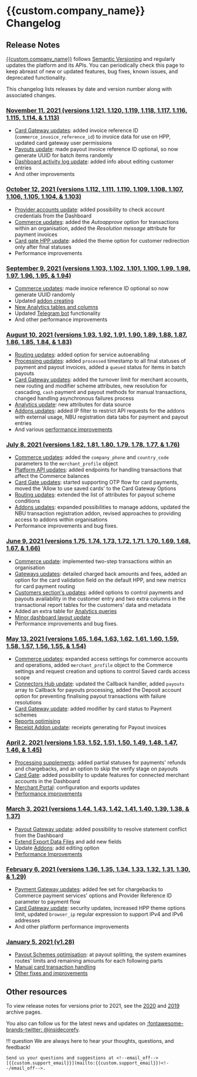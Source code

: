 # {{custom.company_name}} Changelog

## Release Notes

[{{custom.company_name}}]({{custom.website_url}}) follows [Semantic Versioning](https://semver.org/) and regularly updates the platform and its APIs. You can periodically check this page to keep abreast of new or updated features, bug fixes, known issues, and deprecated functionality.

This changelog lists releases by date and version number along with associated changes.

### [November 11, 2021 (versions 1.121, 1.120, 1.119, 1.118, 1.117, 1.116, 1.115, 1.114, & 1.113)](v1.113-1.121/)

* [Card Gateway updates](v1.113-1.121/#card-gateway-updates): added invoice reference ID (`commerce_invoice_reference_id`) to invoice data for use on HPP, updated card gateway user permissions
* [Payouts update](v1.113-1.121/#payouts-update):  made payout invoice reference ID optional, so now generate UUID for batch items randomly
* [Dashboard activity log update](v1.113-1.121/#activity-log-update): added info about editing customer entries
* And other improvements

### [October 12, 2021 (versions 1.112, 1.111, 1.110, 1.109, 1.108, 1.107, 1.106, 1.105, 1.104, & 1.103)](v1.103-1.112/)

* [Provider accounts update](v1.103-1.112/#provider-accounts-update): added possibility to check account credentials from the Dashboard
* [Commerce updates](v1.103-1.112/#commerce-updates): added the *Autoapprove* option for transactions  within an organisation, added the *Resolution message* attribute for payment invoices
* [Card gate HPP update](v1.103-1.112/#card-gate-hpp-update): added the theme option for customer redirection only after final statuses
* Performance improvements

### [September 9, 2021 (versions 1.103, 1.102, 1.101, 1.100, 1.99, 1.98, 1.97, 1.96, 1.95, & 1.94)](v1.94-1.103/)

* [Commerce updates](v1.94-1.103/#commerce-updates): made invoice reference ID optional so now generate UUID randomly
* Updated [addon creating](v1.94-1.103/#addon-updates)
* [New Analytics tables and columns](v1.94-1.103/#new-analytics-tables)
* Updated [Telegram bot](v1.94-1.103/#telegram-bot) functionality
* And other performance improvements

### [August 10, 2021 (versions 1.93, 1.92, 1.91, 1.90, 1.89, 1.88, 1.87, 1.86, 1.85, 1.84, & 1.83)](v1.83-1.93/)

* [Routing updates](v1.83-1.93/#routing-updates): added option for service autoenabling
* [Processing updates](v1.83-1.93/#processing-updates): added `processed` timestamp to all final statuses of payment and payout invoices, added a `queued` status for items in batch payouts
* [Card Gateway updates](v1.83-1.93/#card-gateway-updates): added the turnover limit for merchant accounts, new routing and modifier scheme attributes, new resolution for cascading, `cash` payment and payout methods for manual transactions, changed handling asynchronous failures process
* [Analytics update](v1.83-1.93/#analytics-update): new attributes for data source
* [Addons updates](v1.83-1.93/#addons-updates): added IP filter to restrict API requests for the addons with external usage, NBU registration data tabs for payment and payout entries
* And various [performance improvements](v1.83-1.93/#performance-improvements)

### [July 8, 2021 (versions 1.82, 1.81, 1.80, 1.79, 1.78, 1.77, & 1.76)](v1.76-1.82/)

* [Commerce updates](v1.76-1.82/#commerce-updates): added the `company_phone` and `country_code` parameters to the `merchant_profile` object
* [Platform API updates](v1.76-1.82/#api-updates): added endpoints for handling transactions that affect the Commerce balances
* [Card Gate updates](v1.76-1.82/#card-gate-updates): started supporting OTP flow for card payments, moved the 'Allow to use saved cards' to the Card Gateway Options
* [Routing updates](v1.76-1.82/#routing-updates): extended the list of attributes for payout scheme conditions
* [Addons updates](v1.76-1.82/#addons-management): expanded possibilities to manage addons, updated the NBU transaction registration addon, revised approaches to providing access to addons within organisations
* Performance improvements and bug fixes.

### [June 9, 2021 (versions 1.75, 1.74, 1.73, 1.72, 1.71, 1.70, 1.69, 1.68, 1.67, & 1.66)](v1.66-1.75/)

* [Commerce update](v1.66-1.75/#commerce-update): implemented two-step transactions within an organisation
* [Gateways updates](v1.66-1.75/#gateways-updates): detailed charged back amounts and fees, added an option for the card validation field on the default HPP, and new metrics for card payment routing
* [Customers section's updates](v1.66-1.75/#customers-sections-updates): added options to control payments and payouts availability in the customer entry and two extra columns in the transactional report tables for the customers' data and metadata
* Added an extra table for [Analytics queries](v1.66-1.75/#analytics-update)
* [Minor dashboard layout update](v1.66-1.75/#dashboard-layout-update)
* Performance improvements and bug fixes.

### [May 13, 2021 (versions 1.65, 1.64, 1.63, 1.62, 1.61, 1.60, 1.59, 1.58, 1.57, 1.56, 1.55, & 1.54)](v1.54-1.65/)

* [Commerce updates](v1.54-1.65/#commerce-updates): expanded access settings for commerce accounts and operations, added `merchant_profile` object to the Commerce settings and request creation and options to control Saved cards access scope
* [Connectors Hub update](v1.54-1.65/#connectors-hub-update): updated the Callback handler, added `payouts` array to Callback for payouts processing, added the Deposit account option for preventing finalising payout transactions with failure resolutions
* [Card Gateway update](v1.54-1.65/#card-gate-update): added modifier by card status to Payment schemes
* [Reports optimising](v1.54-1.65/#reports-optimising)
* [Receipt Addon update](v1.54-1.65/#addons-update): receipts generating for Payout invoices

### [April 2, 2021 (versions 1.53, 1.52, 1.51, 1.50, 1.49, 1.48, 1.47, 1.46, & 1.45)](v1.45-1.53/)

* [Processing supplements](v1.45-1.53/#processing-supplements): added partial statuses for payments' refunds and chargebacks, and an option to skip the verify stage on payouts
* [Card Gate](v1.45-1.53/#card-gate-update): added possibility to update features for connected merchant accounts in the Dashboard
* [Merchant Portal](v1.45-1.53/#merchant-portal-updates): configuration and exports updates
* [Performance improvements](v1.45-1.53/#performance-improvements)

### [March 3, 2021 (versions 1.44, 1.43, 1.42, 1.41, 1.40, 1.39, 1.38, & 1.37)](v1.37-1.44/)

* [Payout Gateway update](v1.37-1.44/#payout-gateway-update): added possibility to resolve statement conflict from the Dashboard
* [Extend Export Data Files](v1.37-1.44/#extended-export-data-files) and add new fields
* Update [Addons](v1.37-1.44/#addons-editing): add editing option
* [Performance Improvements](v1.37-1.44/#performance-improvements)

### [February 6, 2021 (versions 1.36, 1.35, 1.34, 1.33, 1.32, 1.31, 1.30, & 1.29)](v1.36-1.29/)

* [Payment Gateway updates](v1.36-1.29/#payment-gateway-updates): added fee set for chargebacks to Commerce payment services' options and Provider Reference ID parameter to payment flow
* [Card Gateway update](v1.36-1.29/#card-gateway-updates): security updates, increased HPP theme options limit, updated `browser_ip` regular expression to support IPv4 and IPv6 addresses
* And other platform performance improvements

### [January 5, 2021 (v1.28)](v1.28/)

* [Payout Schemes optimisation](v1.28/#payout-schemes-update): at payout splitting, the system examines routes' limits and remaining amounts for each following parts
* [Manual card transaction handling](v1.28/#card-gate-update)
* [Other fixes and improvements](v1.28/#fixes-and-improvements)

## Other resources

To view release notes for versions prior to 2021, see the [2020](archive/2020) and [2019](archive/2019) archive pages.

You also can follow us for the latest news and updates on [:fontawesome-brands-twitter: @insidecorefy](https://twitter.com/insidecorefy).

<!--

## Documentation Changelog

We are improving our documentation day by day, so add to the list only significant changes, news, articles, and sections (starting with version 1.30).

-->

!!! question
    We are always here to hear your thoughts, questions, and feedback!

    Send us your questions and suggestions at <!--email_off-->[{{custom.support_email}}](mailto:{{custom.support_email}})<!--/email_off-->.
